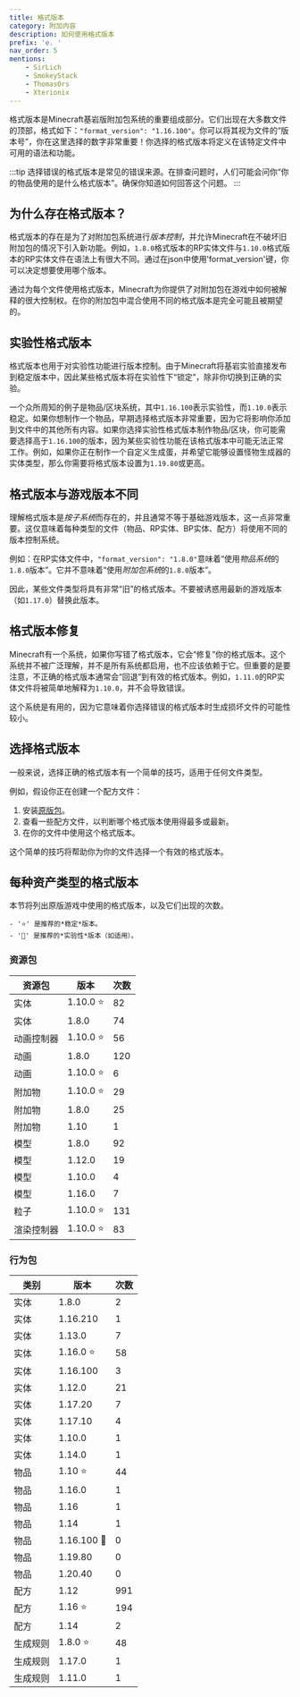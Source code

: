 ```yaml
---
title: 格式版本
category: 附加内容
description: 如何使用格式版本
prefix: 'e. '
nav_order: 5
mentions:
    - SirLich
    - SmokeyStack
    - ThomasOrs
    - Xterionix
---
```


格式版本是Minecraft基岩版附加包系统的重要组成部分。它们出现在大多数文件的顶部，格式如下：`"format_version": "1.16.100"`。你可以将其视为文件的“版本号”，你在这里选择的数字非常重要！你选择的格式版本将定义在该特定文件中可用的语法和功能。

:::tip
选择错误的格式版本是常见的错误来源。在排查问题时，人们可能会问你“你的物品使用的是什么格式版本”。确保你知道如何回答这个问题。
:::

## 为什么存在格式版本？

格式版本的存在是为了对附加包系统进行*版本控制*，并允许Minecraft在不破坏旧附加包的情况下引入新功能。例如，`1.8.0`格式版本的RP实体文件与`1.10.0`格式版本的RP实体文件在语法上有很大不同。通过在json中使用'format_version'键，你可以决定想要使用哪个版本。

通过为每个文件使用格式版本，Minecraft为你提供了对附加包在游戏中如何被解释的很大控制权。在你的附加包中混合使用不同的格式版本是完全可能且被期望的。

## 实验性格式版本

格式版本也用于对实验性功能进行版本控制。由于Minecraft将基岩实验直接发布到稳定版本中，因此某些格式版本将在实验性下“锁定”，除非你切换到正确的实验。

一个众所周知的例子是物品/区块系统，其中`1.16.100`表示实验性，而`1.10.0`表示稳定。如果你想制作一个物品，早期选择格式版本非常重要，因为它将影响你添加到文件中的其他所有内容。如果你选择实验性格式版本制作物品/区块，你可能需要选择高于`1.16.100`的版本，因为某些实验性功能在该格式版本中可能无法正常工作。例如，如果你正在制作一个自定义生成蛋，并希望它能够设置怪物生成器的实体类型，那么你需要将格式版本设置为`1.19.80`或更高。

## 格式版本与游戏版本不同

理解格式版本是*按子系统*而存在的，并且通常不等于基础游戏版本，这一点非常重要。这仅意味着每种类型的文件（物品、RP实体、BP实体、配方）将使用不同的版本控制系统。

例如：在RP实体文件中，`"format_version": "1.8.0"`意味着“使用*物品系统*的`1.8.0`版本”。它并不意味着“使用*附加包系统*的`1.8.0`版本”。

因此，某些文件类型将具有非常“旧”的格式版本。不要被诱惑用最新的游戏版本（如`1.17.0`）替换此版本。

## 格式版本修复

Minecraft有一个系统，如果你写错了格式版本，它会“修复”你的格式版本。这个系统并不被广泛理解，并不是所有系统都启用，也不应该依赖于它。但重要的是要注意，不正确的格式版本通常会“回退”到有效的格式版本。例如，`1.11.0`的RP实体文件将被简单地解释为`1.10.0`，并不会导致错误。

这个系统是有用的，因为它意味着你选择错误的格式版本时生成损坏文件的可能性较小。

## 选择格式版本

一般来说，选择正确的格式版本有一个简单的技巧，适用于任何文件类型。

例如，假设你正在创建一个配方文件：

 1) 安装[原版包](../guide/download-packs.md)。
 2) 查看一些配方文件，以判断哪个格式版本使用得最多或最新。
 3) 在你的文件中使用这个格式版本。

这个简单的技巧将帮助你为你的文件选择一个有效的格式版本。

## 每种资产类型的格式版本

本节将列出原版游戏中使用的格式版本，以及它们出现的次数。

    - '⭐' 是推荐的*稳定*版本。
    - '🚀' 是推荐的*实验性*版本（如适用）。

### 资源包

| 资源包               | 版本     | 次数 |
|----------------------|----------|-------|
| 实体                 | 1.10.0 ⭐ | 82    |
| 实体                 | 1.8.0    | 74    |
| 动画控制器           | 1.10.0 ⭐ | 56    |
| 动画                 | 1.8.0    | 120   |
| 动画                 | 1.10.0 ⭐ | 6     |
| 附加物               | 1.10.0 ⭐ | 29    |
| 附加物               | 1.8.0    | 25    |
| 附加物               | 1.10     | 1     |
| 模型                 | 1.8.0    | 92    |
| 模型                 | 1.12.0   | 19    |
| 模型                 | 1.10.0   | 4     |
| 模型                 | 1.16.0   | 7     |
| 粒子                 | 1.10.0 ⭐ | 131   |
| 渲染控制器           | 1.10.0 ⭐ | 83    |

### 行为包

| 类别        | 版本       | 次数 |
|-------------|-------------|-------|
| 实体        | 1.8.0       | 2     |
| 实体        | 1.16.210    | 1     |
| 实体        | 1.13.0      | 7     |
| 实体        | 1.16.0 ⭐    | 58    |
| 实体        | 1.16.100    | 3     |
| 实体        | 1.12.0      | 21    |
| 实体        | 1.17.20     | 7     |
| 实体        | 1.17.10     | 4     |
| 实体        | 1.10.0      | 1     |
| 实体        | 1.14.0      | 1     |
| 物品        | 1.10 ⭐      | 44    |
| 物品        | 1.16.0      | 1     |
| 物品        | 1.16        | 1     |
| 物品        | 1.14        | 1     |
| 物品        | 1.16.100 🚀 | 0     |
| 物品        | 1.19.80     | 0     |
| 物品        | 1.20.40     | 0     |
| 配方        | 1.12        | 991   |
| 配方        | 1.16 ⭐      | 194   |
| 配方        | 1.14        | 2     |
| 生成规则    | 1.8.0 ⭐     | 48    |
| 生成规则    | 1.17.0      | 1     |
| 生成规则    | 1.11.0      | 1     |

